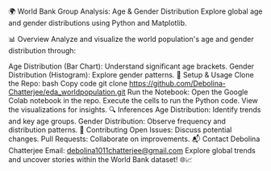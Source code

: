 🌍 World Bank Group Analysis: Age & Gender Distribution
Explore global age and gender distributions using Python and Matplotlib.

📊 Overview
Analyze and visualize the world population's age and gender distribution through:

Age Distribution (Bar Chart): Understand significant age brackets.
Gender Distribution (Histogram): Explore gender patterns.
🚀 Setup & Usage
Clone the Repo:
bash
Copy code
git clone https://github.com/Debolina-Chatterjee/eda_worldpopulation.git
Run the Notebook:
Open the Google Colab notebook in the repo.
Execute the cells to run the Python code.
View the visualizations for insights.
🔍 Inferences
Age Distribution: Identify trends and key age groups.
Gender Distribution: Observe frequency and distribution patterns.
🤝 Contributing
Open Issues: Discuss potential changes.
Pull Requests: Collaborate on improvements.
📬 Contact
Debolina Chatterjee
Email: debolina1011chatterjee@gmail.com
Explore global trends and uncover stories within the World Bank dataset! 🌐📈
